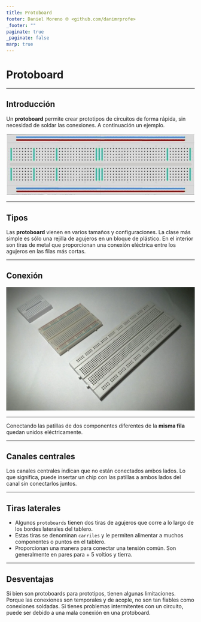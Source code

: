 ```yaml
---
title: Protoboard
footer: Daniel Moreno 🌐 <github.com/danimrprofe>
_footer: ""
paginate: true
_paginate: false
marp: true
---
```


# Protoboard

---

## Introducción

Un **protoboard** permite crear prototipos de circuitos de forma rápida, sin necesidad de soldar las  conexiones. A continuación un ejemplo.

![imagen](media/image52.jpeg)

---

## Tipos

Las **protoboard** vienen en varios tamaños y configuraciones. La clase más simple es sólo una rejilla de agujeros en un bloque de plástico. En el interior son tiras de metal que proporcionan una conexión eléctrica entre los agujeros en las filas más cortas.

---

## Conexión

![imagen](img/2022-12-13-10-23-10.png)

---

Conectando las patillas de dos componentes diferentes de la **misma fila** quedan unidos eléctricamente.

---

## Canales centrales

Los canales centrales indican que no están conectados ambos lados. Lo que significa, puede insertar un chip con las patillas a ambos lados del canal sin conectarlos juntos.

---

## Tiras laterales

- Algunos ``protoboards`` tienen dos tiras de agujeros que corre a lo largo de los bordes laterales del tablero.
- Estas tiras se denominan ``carriles`` y le permiten alimentar a muchos componentes o puntos en el tablero.
- Proporcionan una manera para conectar una tensión común. Son generalmente en pares para + 5 voltios y tierra.

---

## Desventajas

Si bien son protoboards para prototipos, tienen algunas limitaciones. Porque las conexiones son temporales y de acople, no son tan fiables como conexiones soldadas. Si tienes problemas intermitentes con un circuito, puede ser debido a una mala conexión en una protoboard.